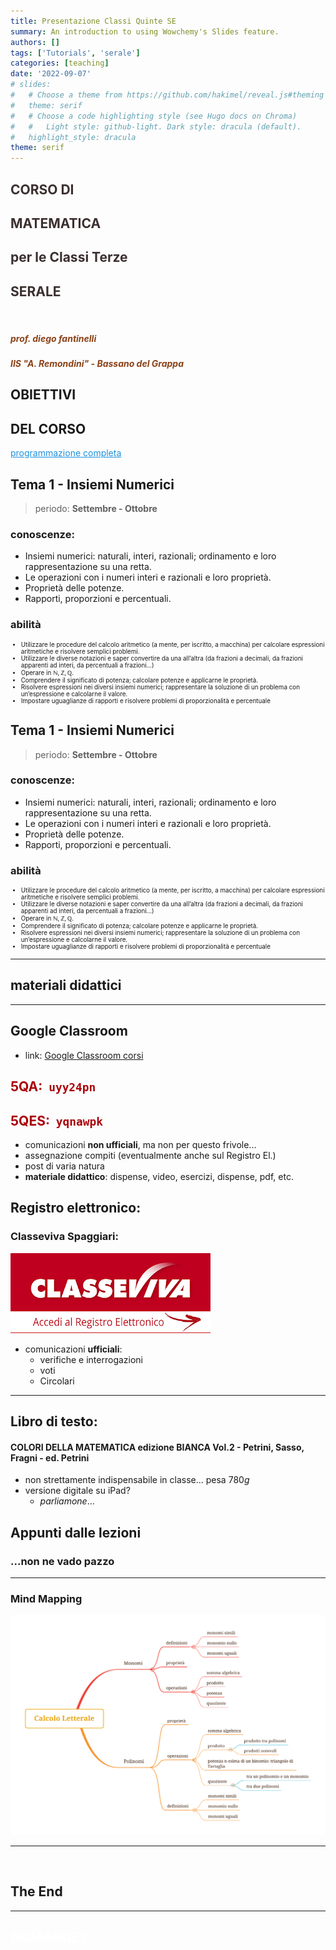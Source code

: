 ```yaml
---
title: Presentazione Classi Quinte SE
summary: An introduction to using Wowchemy's Slides feature.
authors: []
tags: ['Tutorials', 'serale']
categories: [teaching]
date: '2022-09-07'
# slides:
#   # Choose a theme from https://github.com/hakimel/reveal.js#theming
#   theme: serif
#   # Choose a code highlighting style (see Hugo docs on Chroma)
#   #   Light style: github-light. Dark style: dracula (default).
#   highlight_style: dracula
theme: serif
---
```


<section data-background-image="book_bkg.jpg" data-background-opacity="0.6" data-transition="convex">
  <h2 style="color:#3B2F2F">CORSO DI</h2>

  <h1 class="r-fit-text" style="color:#3B2F2F">MATEMATICA</h1>
  <h2 style="color:#3B2F2F">per le Classi Terze</h2>
  <h2 style="color:#3B2F2F">SERALE </h2>
  <br> 
  <!-- <h3 style="color:#3B2F2F"><em>esercizi e ripasso</em></h3> -->
  
  <h5 style="color:#8A4117"><em>prof. diego fantinelli</em></h5>
  <h5 style="color:#8A4117">IIS "A. Remondini" - Bassano del Grappa</h5>
</section>

<section data-transition="convex" data-background-image="book_bkg.jpg" data-background-opacity="0.5">
    
  # OBIETTIVI
  ## DEL CORSO

  <a style="color:#1d91de" href="https://2023-mathofthings.netlify.app/docs/math_se/">programmazione completa </a><i class="fa-solid fa-arrow-up-right-from-square"></i>

</section>

<section data-background-image="book_bkg.jpg" data-background-opacity="0.6">

## Tema 1 - Insiemi Numerici
>periodo: **Settembre - Ottobre**

</section>

<section>

### conoscenze:
- Insiemi numerici: naturali, interi, razionali; ordinamento e loro rappresentazione su una retta.
- Le operazioni con i numeri interi e razionali e loro proprietà.
- Proprietà delle potenze.
- Rapporti, proporzioni e percentuali.

</section>

<section>

### abilità

<span style="font-size:70%">

- Utilizzare le procedure del calcolo aritmetico (a mente, per iscritto, a macchina) per calcolare espressioni aritmetiche e risolvere semplici problemi.
- Utilizzare le diverse notazioni e saper convertire da una all’altra (da frazioni a decimali, da frazioni apparenti ad interi, da percentuali a frazioni…)
- Operare in $\mathbb{N, Z, Q}.$
- Comprendere il significato di potenza; calcolare potenze e applicarne le proprietà.
- Risolvere espressioni nei diversi insiemi numerici; rappresentare la soluzione di un problema con un’espressione e calcolarne il valore.
- Impostare uguaglianze di rapporti e risolvere problemi di proporzionalità e percentuale

</span>

</section>

<section data-background-image="book_bkg.jpg" data-background-opacity="0.6">

## Tema 1 - Insiemi Numerici
>periodo: **Settembre - Ottobre**

</section>

<section>

### conoscenze:
- Insiemi numerici: naturali, interi, razionali; ordinamento e loro rappresentazione su una retta.
- Le operazioni con i numeri interi e razionali e loro proprietà.
- Proprietà delle potenze.
- Rapporti, proporzioni e percentuali.

</section>

<section>

### abilità

<span style="font-size:70%">

- Utilizzare le procedure del calcolo aritmetico (a mente, per iscritto, a macchina) per calcolare espressioni aritmetiche e risolvere semplici problemi.
- Utilizzare le diverse notazioni e saper convertire da una all’altra (da frazioni a decimali, da frazioni apparenti ad interi, da percentuali a frazioni…)
- Operare in $\mathbb{N, Z, Q}.$
- Comprendere il significato di potenza; calcolare potenze e applicarne le proprietà.
- Risolvere espressioni nei diversi insiemi numerici; rappresentare la soluzione di un problema con un’espressione e calcolarne il valore.
- Impostare uguaglianze di rapporti e risolvere problemi di proporzionalità e percentuale

</span>

</section>

</section>

---

<section data-background-image="calm_bkg.jpg" data-background-opacity="0.6">

# materiali didattici

</section>

<section data-background-image="class3.jpeg" data-background-opacity="0.9">

---

## Google Classroom

- link: [Google Classroom corsi](https://classroom.google.com/c/NTQ2MTA4NzUwMjcw?cjc=wnllzfj)

<h2 class="fragment fade-in-then-out" style="color:#aa0008"><b>5QA: &nbsp;</b><code>uyy24pn</code></h2>
<h2 class="fragment fade-in-then-out" style="color:#aa0008"><b>5QES: &nbsp;</b><code>yqnawpk</code></h2>

  - comunicazioni **non ufficiali**, ma non per questo frivole...
  - assegnazione compiti (eventualmente anche sul Registro El.)
  - post di varia natura
  - **materiale didattico**: dispense, video, esercizi, dispense, pdf, etc.

</section>

<section>

## Registro elettronico: 
### Classeviva Spaggiari:

![polinomi](classeviva.png)

  - comunicazioni **ufficiali**: 
    - verifiche e interrogazioni
    - voti
    - Circolari

</section>

---

<section data-transition="concave" data-background-image="book1.png" data-background-opacity="0.8">
</section>


<section data-transition="concave" data-background-image="book1.png" data-background-opacity="0.1">

## Libro di testo: 
#### COLORI DELLA MATEMATICA edizione BIANCA Vol.2 - Petrini, Sasso, Fragni - ed. Petrini

  - non strettamente indispensabile in classe... pesa $780g$
  - versione digitale su iPad? 
    - *parliamone*...

</section>

<section data-background-image="calm_bkg.jpg" data-background-opacity="0.6">

## Appunti dalle lezioni
### ...non ne vado pazzo

</section>

---

<section data-transition="concave" data-background-image="book_bkg.jpg" data-background-opacity="0.4">

<h3>Mind Mapping</h3>

![polinomi](calc-lett_mindmap.png)

</section>

---

<section data-transition="concave" data-background-color="#EDEDED">
  <img data-src="https://res.cloudinary.com/teepublic/image/private/s--TQXt20Pc--/t_Resized%20Artwork/c_fit,g_north_west,h_954,w_954/co_000000,e_outline:48/co_000000,e_outline:inner_fill:48/co_ffffff,e_outline:48/co_ffffff,e_outline:inner_fill:48/co_bbbbbb,e_outline:3:1000/c_mpad,g_center,h_1260,w_1260/b_rgb:eeeeee/c_limit,f_auto,h_630,q_90,w_630/v1588675429/production/designs/9818088_0.jpg">

<h1 class="fragment" >The End</h1>
</section>

---

<section data-background-image="numbers.gif" data-background-opacity="0.8">

  <h2 style="color:#ffffff" class="r-fit-text">DOMANDE?</h2>

</section>

</section>